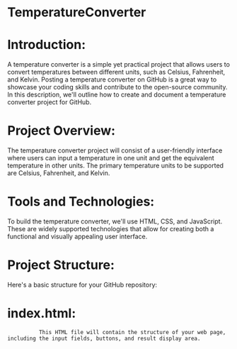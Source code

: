 # TemperatureConverter

# Introduction:
A temperature converter is a simple yet practical project that allows users to convert temperatures between different units, such as Celsius, Fahrenheit, and Kelvin. Posting a temperature converter on GitHub is a great way to showcase your coding skills and contribute to the open-source community. In this description, we'll outline how to create and document a temperature converter project for GitHub.
# Project Overview:
The temperature converter project will consist of a user-friendly interface where users can input a temperature in one unit and get the equivalent temperature in other units. The primary temperature units to be supported are Celsius, Fahrenheit, and Kelvin.
# Tools and Technologies:
To build the temperature converter, we'll use HTML, CSS, and JavaScript. These are widely supported technologies that allow for creating both a functional and visually appealing user interface.
# Project Structure:
Here's a basic structure for your GitHub repository:
  # index.html:
              This HTML file will contain the structure of your web page, including the input fields, buttons, and result display area.
